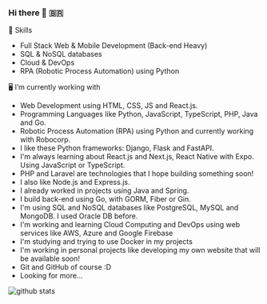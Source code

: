 ### Hi there 👋 🇧🇷


🤖 Skills
+ Full Stack Web & Mobile Development (Back-end Heavy)
+ SQL & NoSQL databases
+ Cloud & DevOps
+ RPA (Robotic Process Automation) using Python


🖥️ I’m currently working with
+ Web Development using HTML, CSS, JS and React.js.
+ Programming Languages like Python, JavaScript, TypeScript, PHP, Java and Go.
+ Robotic Process Automation (RPA) using Python and currently working with Robocorp.
+ I like these Python frameworks: Django, Flask and FastAPI.
+ I'm always learning about React.js and Next.js, React Native with Expo. Using JavaScript or TypeScript.
+ PHP and Laravel are technologies that I hope building something soon!
+ I also like Node.js and Express.js.
+ I already worked in projects using Java and Spring.
+ I build back-end using Go, with GORM, Fiber or Gin. 
+ I'm using SQL and NoSQL databases like PostgreSQL, MySQL and MongoDB. I used Oracle DB before.
+ I'm working and learning Cloud Computing and DevOps using web services like AWS, Azure and Google Firebase
+ I'm studying and trying to use Docker in my projects
+ I'm working in personal projects like developing my own website that will be available soon!
+ Git and GitHub of course :D
+  Looking for more... 

![github stats](https://github-readme-stats.vercel.app/api?username=FehRoque&show_icons=true&theme=merko)


<!--
**FehRoque/FehRoque** is a ✨ _special_ ✨ repository because its `README.md` (this file) appears on your GitHub profile.

[![Used Languages](https://github-readme-stats.vercel.app/api/top-langs/?username=FehRoque&show_icons=true&theme=dark)]
[![Kipper top languages](https://github-readme-stats.vercel.app/api/top-langs/?username=FehRoque&theme=blue-white)](https://github.com/anuraghazra/github-readme-stats)

Here are some ideas to get you started:

- 🔭 I’m currently working on ...
- 🌱 I’m currently learning ...
- 👯 I’m looking to collaborate on ...
- 🤔 I’m looking for help with ...
- 💬 Ask me about ...
- 📫 How to reach me: ...
- 😄 Pronouns: ...
- ⚡ Fun fact: ...
-->
